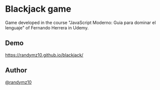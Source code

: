 # Blackjack game 

Game developed in the course "JavaScript Moderno: Guia para dominar el lenguaje" of Fernando Herrera in Udemy.

## Demo

<https://randymz10.github.io/blackjack/>

## Author

[@randymz10](https://github.com/randymz10)
